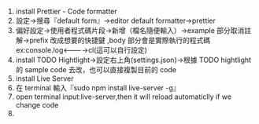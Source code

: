 1. install Prettier - Code formatter
2. 設定->搜尋『default form』->editor default formatter->prettier
3. 偏好設定->使用者程式碼片段->新增（檔名隨便輸入）->example 部分取消註解->prefix 改成想要的快捷鍵
   ,body 部分會是實際執行的程式碼 ex:console.log<---->cl(這可以自行設定)
4. install TODO Hightlight->設定右上角(settings.json)->根據 TODO hightlight 的 sample code
   去改，也可以直接複製目前的 code
5. install Live Server
6. 在 terminal 輸入『sudo npm install live-server -g』
7. open terminal input:live-server,then it will reload automaticlly if we change code
8.
